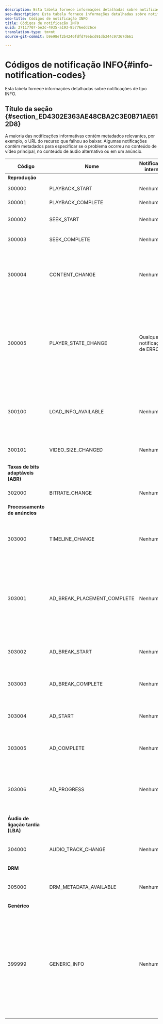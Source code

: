 ```yaml
---
description: Esta tabela fornece informações detalhadas sobre notificações de tipo INFO.
seo-description: Esta tabela fornece informações detalhadas sobre notificações de tipo INFO.
seo-title: Códigos de notificação INFO
title: Códigos de notificação INFO
uuid: 27117707-be3d-4935-a193-85776edd26ce
translation-type: tm+mt
source-git-commit: b9e98ef2b4246fdfd79ebcd91db344c97367d661

---
```



# Códigos de notificação INFO{#info-notification-codes}

Esta tabela fornece informações detalhadas sobre notificações de tipo INFO.

## Título da seção {#section_ED4302E363AE48CBA2C3E0B71AE612D8}

A maioria das notificações informativas contém metadados relevantes, por exemplo, o URL do recurso que falhou ao baixar. Algumas notificações contêm metadados para especificar se o problema ocorreu no conteúdo de vídeo principal, no conteúdo de áudio alternativo ou em um anúncio.

<table frame="all" colsep="1" rowsep="1" id="table_503463046E764A87B10EB5D8B294EB23"> 
 <thead> 
  <tr rowsep="1"> 
   <th colname="1" class="entry"> Código </th> 
   <th colname="2" class="entry"> Nome </th> 
   <th colname="3" class="entry"> Notificação interna </th> 
   <th colname="4" class="entry"> Chaves de metadados </th> 
   <th colname="5" class="entry"> Comentários </th> 
  </tr> 
 </thead>
 <tbody> 
  <tr rowsep="1"> 
   <td colname="1"><b>Reprodução</b> </td> 
   <td colname="2"> </td> 
   <td colname="3"> </td> 
   <td colname="4"> </td> 
   <td colname="5"> </td> 
  </tr> 
  <tr rowsep="1"> 
   <td colname="1"><span class="codeph"> 300000 </span> </td> 
   <td colname="2"><span class="codeph"> PLAYBACK_START </span> </td> 
   <td colname="3"> Nenhum </td> 
   <td colname="4"> Nenhum </td> 
   <td colname="5"> A reprodução foi iniciada. </td> 
  </tr> 
  <tr rowsep="1"> 
   <td colname="1"><span class="codeph"> 300001 </span> </td> 
   <td colname="2"><span class="codeph"> PLAYBACK_COMPLETE </span> </td> 
   <td colname="3"> Nenhum </td> 
   <td colname="4"> Nenhum </td> 
   <td colname="5"> A reprodução foi concluída. </td> 
  </tr> 
  <tr rowsep="1"> 
   <td colname="1"><span class="codeph"> 300002 </span> </td> 
   <td colname="2"><span class="codeph"> SEEK_START </span> </td> 
   <td colname="3"> Nenhum </td> 
   <td colname="4"><span class="codeph"> SEEK_TIME</span> </td> 
   <td colname="5"> Uma operação de busca foi iniciada. </td> 
  </tr> 
  <tr rowsep="1"> 
   <td colname="1"><span class="codeph"> 300003 </span> </td> 
   <td colname="2"><span class="codeph"> SEEK_COMPLETE </span> </td> 
   <td colname="3"> Nenhum </td> 
   <td colname="4"><span class="codeph"> SEEK_TIME</span> </td> 
   <td colname="5"> Uma operação de busca foi concluída. </td> 
  </tr> 
  <tr rowsep="1"> 
   <td colname="1"><span class="codeph"> 300004 </span> </td> 
   <td colname="2"><span class="codeph"> CONTENT_CHANGE </span> </td> 
   <td colname="3"> Nenhum </td> 
   <td colname="4"> <span class="codeph"> CONTENT_ID</span> _ <span class="codeph"> CURRENT_MEDIA_TIME</span> </td> 
   <td colname="5"> O tempo de reprodução atual atravessou a borda entre o conteúdo principal e alternativo. </td> 
  </tr> 
  <tr rowsep="1"> 
   <td colname="1"><span class="codeph"> 300005 </span> </td> 
   <td colname="2"><span class="codeph"> PLAYER_STATE_CHANGE </span> </td> 
   <td colname="3"> <p>Qualquer notificação de ERRO. </p> </td> 
   <td colname="4"><span class="codeph"> ESTADO </span> </td> 
   <td colname="5"> O estado do player mudou. Quando o estado for ERROR (ERRO), a notificação interna será o objeto de notificação de erro que disparou o switch para o estado ERROR (ERRO). </td> 
  </tr> 
  <tr rowsep="1"> 
   <td colname="1"><span class="codeph"> 300100 </span> </td> 
   <td colname="2"><span class="codeph"> LOAD_INFO_AVAILABLE </span> </td> 
   <td colname="3"> <p>Nenhum </p> </td> 
   <td colname="4"> <span class="codeph"> FRAGMENT_URL</span> <span class="codeph"> FRAGMENT_SIZE</span> <span class="codeph"> FRAGMENT_DOWNLOAD_DURATION</span> <span class="codeph"> PERIOD_INDEX</span> </td> 
   <td colname="5"> Fornece informações relacionadas ao modo como os segmentos de vídeo estão sendo baixados. </td> 
  </tr> 
  <tr rowsep="1"> 
   <td colname="1"><span class="codeph"> 300101 </span> </td> 
   <td colname="2"><span class="codeph"> VIDEO_SIZE_CHANGED </span> </td> 
   <td colname="3"> <p>Nenhum </p> </td> 
   <td colname="4"> <span class="codeph"> ALTURA</span> <p><span class="codeph"> LARGURA</span> </p> </td> 
   <td colname="5"> O tamanho da janela de reprodução do vídeo mudou. </td> 
  </tr> 
  <tr rowsep="1"> 
   <td colname="1"><b>Taxas de bits adaptáveis (ABR)</b> </td> 
   <td colname="2"> </td> 
   <td colname="3"> </td> 
   <td colname="4"> </td> 
   <td colname="5"> </td> 
  </tr> 
  <tr rowsep="1"> 
   <td colname="1"><span class="codeph"> 302000 </span> </td> 
   <td colname="2"><span class="codeph"> BITRATE_CHANGE </span> </td> 
   <td colname="3"> <p>Nenhum </p> </td> 
   <td colname="4"><span class="codeph"> BITRATE </span><span class="codeph"> CURRENT_MEDIA_TIME </span> </td> 
   <td colname="5"> A taxa de bits do vídeo mudou. </td> 
  </tr> 
  <tr rowsep="1"> 
   <td colname="1"><b>Processamento de anúncios </b> </td> 
   <td colname="2"> </td> 
   <td colname="3"> </td> 
   <td colname="4"> </td> 
   <td colname="5"> </td> 
  </tr> 
  <tr rowsep="1"> 
   <td colname="1"><span class="codeph"> 303000 </span> </td> 
   <td colname="2"><span class="codeph"> TIMELINE_CHANGE </span> </td> 
   <td colname="3"> <p>Nenhum </p> </td> 
   <td colname="4"><span class="codeph"> CONTENT_ID </span><span class="codeph"> PERIOD_INDEX </span> </td> 
   <td colname="5"> A linha do tempo mudou (por exemplo, o conteúdo alternativo foi adicionado ou removido). </td> 
  </tr> 
  <tr rowsep="1"> 
   <td colname="1"><span class="codeph"> 303001 </span> </td> 
   <td colname="2"><span class="codeph"> AD_BREAK_PLACEMENT_COMPLETE </span> </td> 
   <td colname="3"> <p>Nenhum </p> </td> 
   <td colname="4"> <span class="codeph"> PROPOSTA_AD_BREAK</span> <span class="codeph"> ACCEPT_AD_BREAK</span> </td> 
   <td colname="5"> Uma pausa de anúncio proposta foi aceita pelo TVSDK e colocada (na totalidade ou apenas parcialmente) na linha do tempo de reprodução. </td> 
  </tr> 
  <tr rowsep="1"> 
   <td colname="1"><span class="codeph"> 303002 </span> </td> 
   <td colname="2"><span class="codeph"> AD_BREAK_START </span> </td> 
   <td colname="3"> <p>Nenhum </p> </td> 
   <td colname="4"><span class="codeph"> AD_BREAK </span> </td> 
   <td colname="5"> A reprodução de uma pausa de anúncio específica foi iniciada. </td> 
  </tr> 
  <tr rowsep="1"> 
   <td colname="1"><span class="codeph"> 303003 </span> </td> 
   <td colname="2"><span class="codeph"> AD_BREAK_COMPLETE </span> </td> 
   <td colname="3"> <p>Nenhum </p> </td> 
   <td colname="4"><span class="codeph"> AD_BREAK </span> </td> 
   <td colname="5"> A reprodução de uma pausa de anúncio específica foi concluída. </td> 
  </tr> 
  <tr rowsep="1"> 
   <td colname="1"><span class="codeph"> 303004 </span> </td> 
   <td colname="2"><span class="codeph"> AD_START </span> </td> 
   <td colname="3"> <p>Nenhum </p> </td> 
   <td colname="4"> <span class="codeph"> AD_BREAK</span> <p><span class="codeph"> AD</span> </p> </td> 
   <td colname="5"> A reprodução de um determinado anúncio foi iniciada. </td> 
  </tr> 
  <tr rowsep="1"> 
   <td colname="1"><span class="codeph"> 303005 </span> </td> 
   <td colname="2"><span class="codeph"> AD_COMPLETE </span> </td> 
   <td colname="3"> <p>Nenhum </p> </td> 
   <td colname="4"> <span class="codeph"> AD_BREAK</span> <p><span class="codeph"> AD</span> </p> </td> 
   <td colname="5"> A reprodução de um determinado anúncio foi concluída. </td> 
  </tr> 
  <tr rowsep="1"> 
   <td colname="1"><span class="codeph"> 303006 </span> </td> 
   <td colname="2"><span class="codeph"> AD_PROGRESS </span> </td> 
   <td colname="3"> <p>Nenhum </p> </td> 
   <td colname="4"> <span class="codeph"> AD_BREAK</span> <p><span class="codeph"> AD</span> </p> <span class="codeph"> PROGRESSO</span> </td> 
   <td colname="5"> A reprodução de um anúncio específico atingiu uma certa porcentagem desse anúncio específico. </td> 
  </tr> 
  <tr rowsep="1"> 
   <td colname="1"><b>Áudio de ligação tardia (LBA)</b> </td> 
   <td colname="2"> </td> 
   <td colname="3"> </td> 
   <td colname="4"> </td> 
   <td colname="5"> </td> 
  </tr> 
  <tr rowsep="1"> 
   <td colname="1"><span class="codeph"> 304000 </span> </td> 
   <td colname="2"><span class="codeph"> AUDIO_TRACK_CHANGE </span> </td> 
   <td colname="3"> <p>Nenhum </p> </td> 
   <td colname="4"><span class="codeph"> TRACK_ID </span><span class="codeph"> CURRENT_MEDIA_TIME </span> </td> 
   <td colname="5"> <p>A faixa de áudio foi alterada. </p> </td> 
  </tr> 
  <tr rowsep="1"> 
   <td colname="1"><b>DRM</b> </td> 
   <td colname="2"> </td> 
   <td colname="3"> </td> 
   <td colname="4"> </td> 
   <td colname="5"> </td> 
  </tr> 
  <tr rowsep="1"> 
   <td colname="1"><span class="codeph"> 305000 </span> </td> 
   <td colname="2"><span class="codeph"> DRM_METADATA_AVAILABLE </span> </td> 
   <td colname="3"> <p>Nenhum </p> </td> 
   <td colname="4"><span class="codeph"> PREFETCH_TIMESTAMP </span> </td> 
   <td colname="5"> <p>Novos dados de DRM estão disponíveis. </p> </td> 
  </tr> 
  <tr rowsep="1"> 
   <td colname="1"><b>Genérico</b> </td> 
   <td colname="2"> </td> 
   <td colname="3"> </td> 
   <td colname="4"> </td> 
   <td colname="5"> </td> 
  </tr> 
  <tr rowsep="0"> 
   <td colname="1"><span class="codeph"> 399999 </span> </td> 
   <td colname="2"><span class="codeph"> GENERIC_INFO </span> </td> 
   <td colname="3"> <p>Nenhum </p> </td> 
   <td colname="4"> <p>Nenhum </p> </td> 
   <td colname="5"> <p>Marca um evento de informação genérico. Não emitido pela TVSDK. É apenas um marcador para o final do intervalo de códigos numéricos correspondente aos eventos informativos do TVSDK. </p> </td> 
  </tr> 
 </tbody> 
</table>

